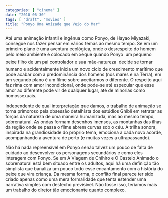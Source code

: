 ```yaml
---
categories: [ "cinema" ]
date: "2010-06-30"
tags: [ "draft", "movies" ]
title: "Ponyo Uma Amizade que Veio do Mar"
---
```

Até uma animação infantil e ingênua como Ponyo, de Hayao Miyazaki,
consegue nos fazer pensar em vários temas ao mesmo tempo. Se em um
primeiro plano é uma aventura ecológica, onde o desrespeito do homem
pelo meio ambiente é colocado em xeque quando Ponyo  um pequeno peixe
filho de um pai controlador e sua mãe-natureza  decide se tornar
humano e acidentalmente inicia um novo ciclo de crescimento marítimo
que pode acabar com a predominância dos homens (nos mares e na Terra),
em um segundo plano é um filme sobre aceitarmos o diferente. O respeito
aqui faz rima com amor incondicional, onde pode-se até especular que
esse amor ao diferente pode vir de qualquer lugar, até de minorias como
homossexuais.

Independente de qual interpretação que damos, o trabalho de animação
se torna primoroso pela obsessão detalhista dos estúdios Ghibli em
retratar as forças da natureza de uma maneira humanizada, mas ao mesmo
tempo, sobrenatural. As ondas formam desenhos imensos, as montanhas
das ilhas da região onde se passa o filme abrem curvas sob o céu. A
trilha sonora, inspirada na grandiosidade do próprio tema, emociona
a cada novo acorde, acompanhando a aventura de perto (e muitas vezes a
ultrapassando).

Não há nada repreensível em Ponyo senão talvez um pouco de falta de
cuidado ao desenvolver os personagens secundários e como eles interagem
com Ponyo. Se em A Viagem de Chihiro e O Castelo Animado o sobrenatural
está bem situado entre os adultos, aqui há uma definição tão
simplista que banaliza um pouco todo esse encantamento com a história
do peixe que vira criança. Da mesma forma, o conflito final parece
ter sido criado apenas como uma mera formalidade que tenta estender uma
narrativa simples com desfecho previsível. Não fosse isso, teríamos
mais um trabalho do diretor tão emocionante quanto complexo.

